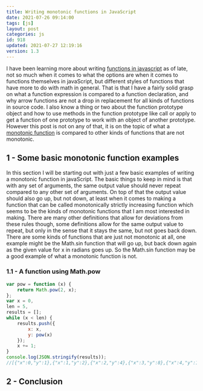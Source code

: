 ```yaml
---
title: Writing monotonic functions in JavaScript
date: 2021-07-26 09:14:00
tags: [js]
layout: post
categories: js
id: 918
updated: 2021-07-27 12:19:16
version: 1.3
---
```


I have been learning more about writing [functions in javascript](/2019/12/26/js-function/) as of late, not so much when it comes to what the options are when it comes to functions themselves in javaScript, but different styles of functions that have more to do with math in general. That is that I have a fairly solid grasp on what a function expression is compared to a function declaration, and why arrow functions are not a drop in replacement for all kinds of functions in source code. I also know a thing or two about the function prototype object and how to use methods in the function prototype like call or apply to get a function of one prototype to work with an object of another prototype. However this post is not on any of that, it is on the topic of what a [monotonic function](https://en.wikipedia.org/wiki/Monotonic_function) is compared to other kinds of functions that are not monotonic.

<!-- more -->


## 1 - Some basic monotonic function examples

In this section I will be starting out with just a few basic examples of writing a monotonic function in javaScript. The basic things to keep in mind is that with any set of arguments, the same output value should never repeat compared to any other set of arguments. On top of that the output value should also go up, but not down, at least when it comes to making a function that can be called monotonically strictly increasing function which seems to be the kinds of monotonic functions that I am most interested in making. 
There are many other definitions that allow for deviations from these rules though, some definitions allow for the same output value to repeat, but only in the sense that it stays the same, but not goes back down. There are some kinds of functions that are just not monotonic at all, one example might be the Math.sin function that will go up, but back down again as the given value for x in radians goes up. So the Math.sin function may be a good example of what a monotonic function is not.

### 1.1 - A function using Math.pow

```js
var pow = function (x) {
    return Math.pow(2, x);
};
var x = 0,
len = 5,
results = [];
while (x < len) {
    results.push({
        x: x,
        y: pow(x)
    });
    x += 1;
}
console.log(JSON.stringify(results));
//[{"x":0,"y":1},{"x":1,"y":2},{"x":2,"y":4},{"x":3,"y":8},{"x":4,"y":16}]
```

## 2 - Conclusion

